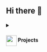 ## Hi there 👋

<details>
  <summary><h4> <img align="center" src="https://github.com/[YourUsername]/[YourUsername]/blob/main/icons/projects.gif" width="29"/> Projects</h4></summary>

  #### <a href="https://github.com/[YourUsername]/[Project-Name]">[Project Name]</a>
  <span><img src="https://img.shields.io/badge/Node.js-%2343853D.svg?style=for-the-badge&logo=node.js&logoColor=white"> <img src="https://img.shields.io/badge/MongoDB-%234ea94b.svg?style=for-the-badge&logo=mongodb&logoColor=white"></span>
  - Implemented features to notify users about new opportunities.
  - Achieved a user base of X, surpassing initial projections.
</details>


<!--
**levi-navlig/levi-navlig** is a ✨ _special_ ✨ repository because its `README.md` (this file) appears on your GitHub profile.

Here are some ideas to get you started:

- 🔭 I’m currently working on ...
- 🌱 I’m currently learning ...
- 👯 I’m looking to collaborate on ...
- 🤔 I’m looking for help with ...
- 💬 Ask me about ...
- 📫 How to reach me: ...
- 😄 Pronouns: ...
- ⚡ Fun fact: ...
-->

